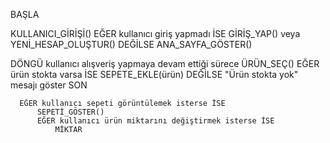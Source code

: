 BAŞLA

  KULLANICI_GİRİŞİ()
  EĞER kullanıcı giriş yapmadı İSE
      GİRİŞ_YAP() veya YENİ_HESAP_OLUŞTUR()
  DEĞİLSE
      ANA_SAYFA_GÖSTER()

  DÖNGÜ kullanıcı alışveriş yapmaya devam ettiği sürece
      ÜRÜN_SEÇ()
      EĞER ürün stokta varsa İSE
          SEPETE_EKLE(ürün)
      DEĞİLSE
          "Ürün stokta yok" mesajı göster
      SON

      EĞER kullanıcı sepeti görüntülemek isterse İSE
          SEPETİ_GÖSTER()
          EĞER kullanıcı ürün miktarını değiştirmek isterse İSE
              MİKTAR
